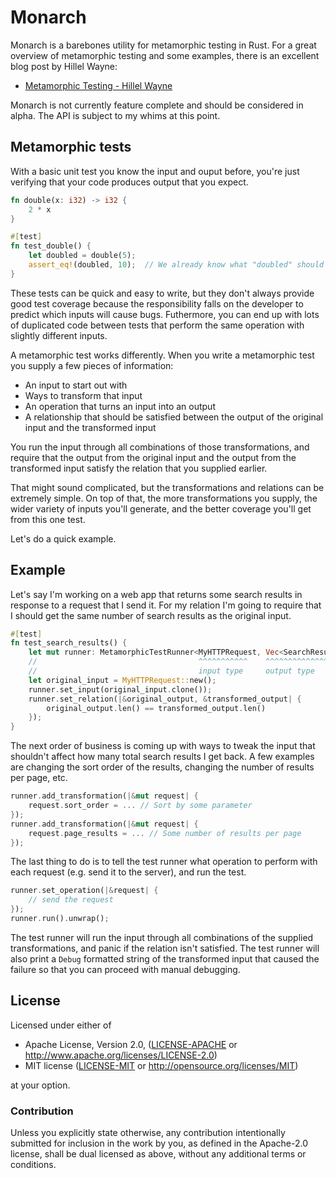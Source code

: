 # Monarch

Monarch is a barebones utility for metamorphic testing in Rust. For a great overview of metamorphic testing and some examples, there is an excellent blog post by Hillel Wayne:
- [Metamorphic Testing - Hillel Wayne](https://hillelwayne.com/post/metamorphic-testing/)

Monarch is not currently feature complete and should be considered in alpha. The API is subject to my whims at this point.

## Metamorphic tests
With a basic unit test you know the input and ouput before, you're just verifying that your code produces output that you expect.
```rust
fn double(x: i32) -> i32 {
    2 * x
}

#[test]
fn test_double() {
    let doubled = double(5);
    assert_eq!(doubled, 10);  // We already know what "doubled" should be!
}
```

These tests can be quick and easy to write, but they don't always provide good test coverage because the responsibility falls on the developer to predict which inputs will cause bugs.
Futhermore, you can end up with lots of duplicated code between tests that perform the same operation with slightly different inputs.

A metamorphic test works differently. When you write a metamorphic test you supply a few pieces of information:
- An input to start out with
- Ways to transform that input
- An operation that turns an input into an output
- A relationship that should be satisfied between the output of the original input and the transformed input

You run the input through all combinations of those transformations, and require that the output from the original input and the output from the transformed input satisfy the relation that you supplied earlier.

That might sound complicated, but the transformations and relations can be extremely simple. On top of that, the more transformations you supply, the wider variety of inputs you'll generate, and the better coverage you'll get from this one test.

Let's do a quick example.

## Example
Let's say I'm working on a web app that returns some search results in response to a request that I send it.
For my relation I'm going to require that I should get the same number of search results as the original input.

```rust
#[test]
fn test_search_results() {
    let mut runner: MetamorphicTestRunner<MyHTTPRequest, Vec<SearchResult>> = MetamorphicTestRunner::new();
    //                                    ^^^^^^^^^^^    ^^^^^^^^^^^^^^^^^^
    //                                    input type     output type
    let original_input = MyHTTPRequest::new();
    runner.set_input(original_input.clone());
    runner.set_relation(|&original_output, &transformed_output| {
        original_output.len() == transformed_output.len()
    });
}
```

The next order of business is coming up with ways to tweak the input that shouldn't affect how many total search results I get back.
A few examples are changing the sort order of the results, changing the number of results per page, etc.
```rust
runner.add_transformation(|&mut request| {
    request.sort_order = ... // Sort by some parameter
});
runner.add_transformation(|&mut request| {
    request.page_results = ... // Some number of results per page
});
```

The last thing to do is to tell the test runner what operation to perform with each request (e.g. send it to the server), and run the test.
```rust
runner.set_operation(|&request| {
    // send the request
});
runner.run().unwrap();
```

The test runner will run the input through all combinations of the supplied transformations, and panic if the relation isn't satisfied.
The test runner will also print a `Debug` formatted string of the transformed input that caused the failure so that you can proceed with manual debugging.

## License

Licensed under either of

 * Apache License, Version 2.0, ([LICENSE-APACHE](LICENSE-APACHE) or http://www.apache.org/licenses/LICENSE-2.0)
 * MIT license ([LICENSE-MIT](LICENSE-MIT) or http://opensource.org/licenses/MIT)

at your option.

### Contribution

Unless you explicitly state otherwise, any contribution intentionally
submitted for inclusion in the work by you, as defined in the Apache-2.0
license, shall be dual licensed as above, without any additional terms or
conditions.
